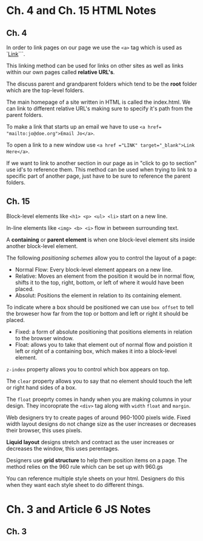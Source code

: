 # Ch. 4 and Ch. 15 HTML Notes

## Ch. 4
 
 In order to link pages on our page we use the ```<a>``` tag which is used as `<a href = "">Link</a>```.

 This linking method can be used for links on other sites as well as links within our own pages called **relative URL's**. 

 The discuss parent and grandparent folders which tend to be the **root** folder which are the top-level folders. 

 The main  homepage of a site written in HTML is called the index.html. We can link to different relative URL's making sure to specify it's path from the parent folders. 

 To make a link that starts up an email we have to use `<a href= "mailto:jo@doe.org">Email Jo</a>`.

 To open a link to a new window use `<a href ="LINK" target="_blank">Link Here</a>`.

 If we want to link to another section in our page as in "click to go to section" use id's to reference them. This method can be used when trying to link to a specific part of another page, just have to be sure to reference the parent folders. 

## Ch. 15

Block-level elements like `<h1> <p> <ul> <li>` start on a new line.

In-line elements like `<img> <b> <i>` flow in between surrounding text. 

A **containing** or **parent element** is when one block-level element sits inside another block-level element. 

The following *positioning schemes* allow you to control the layout of a page:
- Normal Flow: Every block-level element appears on a new line.
- Relative: Moves an element from the position it would be in normal flow, shifts it to the top, right, bottom, or left of where it would have been placed.
- Absolut: Positions the element in relation to its containing element. 

To indicate where a box should be positioned we can use `box offset` to tell the broweser how far from the top or bottom and left or right it should be placed. 
- Fixed: a form of absolute positioning that positions elements in relation to the browser window.
- Float: allows you to take that element out of normal flow and poistion it left or right of a containing box, which makes it into a block-level element. 

`z-index` property allows you to control which box appears on top. 

The `clear` property allows you to say that no element should touch the left or right hand sides of a box. 

The `float` proeprty comes in handy when you are making columns in your design. They incoroprate the `<div>` tag along with `width` `float` and `margin`.

Web designers try to create pages of around 960-1000 pixels wide. Fixed width layout designs do not change size as the user increases or decreases their browser, this uses pixels. 

**Liquid layout** designs stretch and contract as the user increases or decreases the window, this uses perentages. 

Designers use **grid structure** to help them position items on a page. The method relies on the 960 rule which can be set up with 960.gs

You can reference multiple style sheets on your html. Designers do this when they want each style sheet to do different things. 


# Ch. 3 and Article 6 JS Notes

## Ch. 3